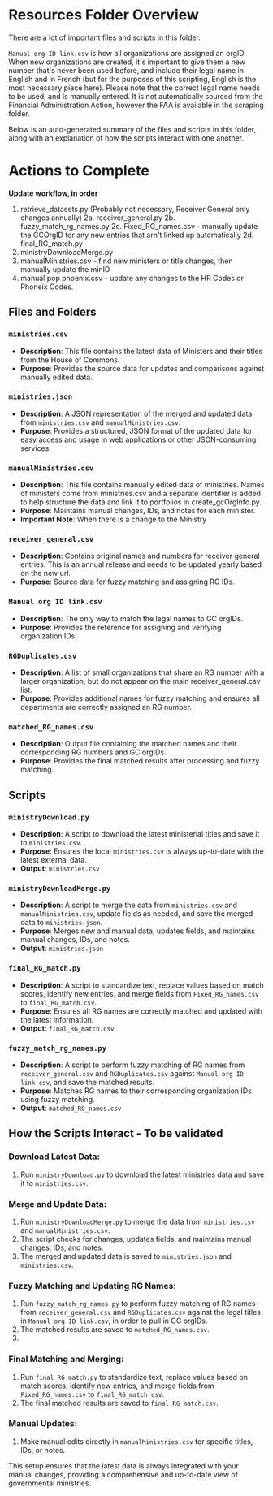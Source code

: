 # Resources Folder Overview

There are a lot of important files and scripts in this folder.

`Manual org ID link.csv` is how all organizations are assigned an orgID. When new organizations are created, it's important to give them a new number that's never been used before, and include their legal name in English and in French (but for the purposes of this scripting, English is the most necessary piece here).
Please note that the correct legal name needs to be used, and is manually entered. It is not automatically sourced from the Financial Administration Action, however the FAA is available in the scraping folder. 

Below is an auto-generated summary of the files and scripts in this folder, along with an explanation of how the scripts interact with one another.

# Actions to Complete

**Update workflow, in order**
1. retrieve_datasets.py
(Probably not necessary, Receiver General only changes annually)
2a. receiver_general.py
2b. fuzzy_match_rg_names.py
2c. Fixed_RG_names.csv - manually update the GCOrgID for any new entries that arn't linked up automatically
2d. final_RG_match.py
3. ministryDownloadMerge.py
4. manualMinistries.csv - find new ministers or title changes, then manually update the minID
5. manual pop phoenix.csv - update any changes to the HR Codes or Phoneix Codes. 

## Files and Folders

### `ministries.csv`
- **Description**: This file contains the latest data of Ministers and their titles from the House of Commons.
- **Purpose**: Provides the source data for updates and comparisons against manually edited data.

### `ministries.json`
- **Description**: A JSON representation of the merged and updated data from `ministries.csv` and `manualMinistries.csv`.
- **Purpose**: Provides a structured, JSON format of the updated data for easy access and usage in web applications or other JSON-consuming services.

### `manualMinistries.csv`
- **Description**: This file contains manually edited data of ministries. Names of ministers come from ministries.csv and a separate identifier is added to help structure the data and link it to portfolios in create_gcOrgInfo.py.
- **Purpose**: Maintains manual changes, IDs, and notes for each minister.
- **Important Note**: When there is a change to the Ministry

### `receiver_general.csv`
- **Description**: Contains original names and numbers for receiver general entries. This is an annual release and needs to be updated yearly based on the new url.
- **Purpose**: Source data for fuzzy matching and assigning RG IDs.

### `Manual org ID link.csv`
- **Description**: The only way to match the legal names to GC orgIDs.
- **Purpose**: Provides the reference for assigning and verifying organization IDs.

### `RGDuplicates.csv`
- **Description**: A list of small organizations that share an RG number with a larger organization, but do not appear on the main receiver_general.csv list.
- **Purpose**: Provides additional names for fuzzy matching and ensures all departments are correctly assigned an RG number.

### `matched_RG_names.csv`
- **Description**: Output file containing the matched names and their corresponding RG numbers and GC orgIDs.
- **Purpose**: Provides the final matched results after processing and fuzzy matching.

## Scripts

### `ministryDownload.py`
- **Description**: A script to download the latest ministerial titles and save it to `ministries.csv`.
- **Purpose**: Ensures the local `ministries.csv` is always up-to-date with the latest external data.
- **Output**: `ministries.csv`

### `ministryDownloadMerge.py`
- **Description**: A script to merge the data from `ministries.csv` and `manualMinistries.csv`, update fields as needed, and save the merged data to `ministries.json`.
- **Purpose**: Merges new and manual data, updates fields, and maintains manual changes, IDs, and notes.
- **Output**: `ministries.json`

### `final_RG_match.py`
- **Description**: A script to standardize text, replace values based on match scores, identify new entries, and merge fields from `Fixed_RG_names.csv` to `final_RG_match.csv`.
- **Purpose**: Ensures all RG names are correctly matched and updated with the latest information.
- **Output**: `final_RG_match.csv`

### `fuzzy_match_rg_names.py`
- **Description**: A script to perform fuzzy matching of RG names from `receiver_general.csv` and `RGDuplicates.csv` against `Manual org ID link.csv`, and save the matched results.
- **Purpose**: Matches RG names to their corresponding organization IDs using fuzzy matching.
- **Output**: `matched_RG_names.csv`

## How the Scripts Interact - To be validated

### Download Latest Data:
1. Run `ministryDownload.py` to download the latest ministries data and save it to `ministries.csv`.

### Merge and Update Data:
1. Run `ministryDownloadMerge.py` to merge the data from `ministries.csv` and `manualMinistries.csv`.
2. The script checks for changes, updates fields, and maintains manual changes, IDs, and notes.
3. The merged and updated data is saved to `ministries.json` and `ministries.csv`.

### Fuzzy Matching and Updating RG Names:
1. Run `fuzzy_match_rg_names.py` to perform fuzzy matching of RG names from `receiver_general.csv` and `RGDuplicates.csv` against the legal titles in `Manual org ID link.csv`, in order to pull in GC orgIDs.
2. The matched results are saved to `matched_RG_names.csv`.
3. 

### Final Matching and Merging:
1. Run `final_RG_match.py` to standardize text, replace values based on match scores, identify new entries, and merge fields from `Fixed_RG_names.csv` to `final_RG_match.csv`.
2. The final matched results are saved to `final_RG_match.csv`.

### Manual Updates:
1. Make manual edits directly in `manualMinistries.csv` for specific titles, IDs, or notes.

This setup ensures that the latest data is always integrated with your manual changes, providing a comprehensive and up-to-date view of governmental ministries.